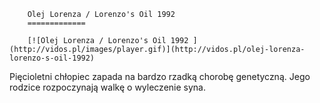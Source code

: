 
        Olej Lorenza / Lorenzo's Oil 1992 
        =============
        
        [![Olej Lorenza / Lorenzo's Oil 1992 ](http://vidos.pl/images/player.gif)](http://vidos.pl/olej-lorenza-lorenzo-s-oil-1992)
        
        
 Pięcioletni chłopiec zapada na bardzo rzadką chorobę genetyczną. Jego rodzice rozpoczynają walkę o wyleczenie syna.
    